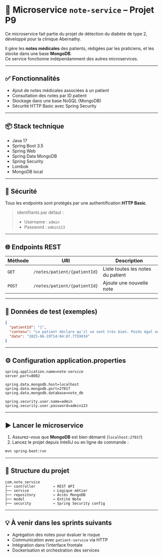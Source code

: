 # 📝 Microservice `note-service` – Projet P9

Ce microservice fait partie du projet de détection du diabète de type 2, développé pour la clinique Abernathy.

Il gère les **notes médicales** des patients, rédigées par les praticiens, et les stocke dans une base **MongoDB**.  
Ce service fonctionne indépendamment des autres microservices.

---

## ✅ Fonctionnalités

- Ajout de notes médicales associées à un patient
- Consultation des notes par ID patient
- Stockage dans une base NoSQL (MongoDB)
- Sécurité HTTP Basic avec Spring Security

---

## 📦 Stack technique

- Java 17
- Spring Boot 3.5
- Spring Web
- Spring Data MongoDB
- Spring Security
- Lombok
- MongoDB local

---

## 🔐 Sécurité

Tous les endpoints sont protégés par une authentification **HTTP Basic**.

> Identifiants par défaut :
> - Username : `admin`
> - Password : `admin123`

---

## 🌐 Endpoints REST

| Méthode | URI                           | Description                            |
|---------|-------------------------------|----------------------------------------|
| `GET`   | `/notes/patient/{patientId}`  | Liste toutes les notes du patient      |
| `POST`  | `/notes/patient/{patientId}`  | Ajoute une nouvelle note               |

---

## 🧪 Données de test (exemples)

```json
{
  "patientId": "1",
  "contenu": "Le patient déclare qu'il se sent très bien. Poids égal ou inférieur au poids recommandé.",
  "date": "2025-06-19T14:04:07.7759934"
}
```

---

## ⚙️ Configuration application.properties

```properties
spring.application.name=note-service
server.port=8082

spring.data.mongodb.host=localhost
spring.data.mongodb.port=27017
spring.data.mongodb.database=note_db

spring.security.user.name=admin
spring.security.user.password=admin123
```

---

## ▶️ Lancer le microservice

1. Assurez-vous que **MongoDB** est bien démarré (`localhost:27017`)
2. Lancez le projet depuis IntelliJ ou en ligne de commande :

```bash
mvn spring-boot:run
```

---

## 📁 Structure du projet

```
com.note_service
├── controller        → REST API
├── service           → Logique métier
├── repository        → Accès MongoDB
├── model             → Entité Note
├── security          → Spring Security config
```

---

## 💡 À venir dans les sprints suivants

- Agrégation des notes pour évaluer le risque
- Communication avec `patient-service` via HTTP
- Intégration dans l’interface frontale
- Dockerisation et orchestration des services